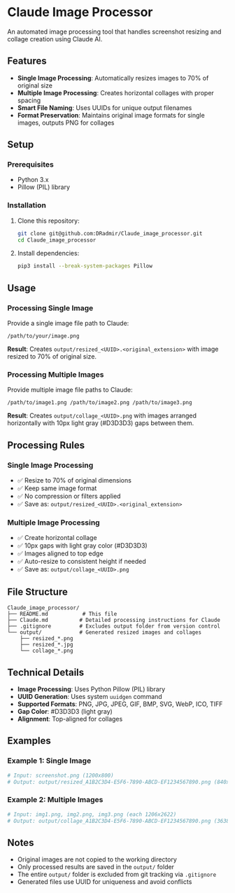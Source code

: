 # Claude Image Processor

An automated image processing tool that handles screenshot resizing and collage creation using Claude AI.

## Features

- **Single Image Processing**: Automatically resizes images to 70% of original size
- **Multiple Image Processing**: Creates horizontal collages with proper spacing
- **Smart File Naming**: Uses UUIDs for unique output filenames
- **Format Preservation**: Maintains original image formats for single images, outputs PNG for collages

## Setup

### Prerequisites

- Python 3.x
- Pillow (PIL) library

### Installation

1. Clone this repository:
   ```bash
   git clone git@github.com:DRadmir/Claude_image_processor.git
   cd Claude_image_processor
   ```

2. Install dependencies:
   ```bash
   pip3 install --break-system-packages Pillow
   ```

## Usage

### Processing Single Image

Provide a single image file path to Claude:

```
/path/to/your/image.png
```

**Result**: Creates `output/resized_<UUID>.<original_extension>` with image resized to 70% of original size.

### Processing Multiple Images

Provide multiple image file paths to Claude:

```
/path/to/image1.png /path/to/image2.png /path/to/image3.png
```

**Result**: Creates `output/collage_<UUID>.png` with images arranged horizontally with 10px light gray (#D3D3D3) gaps between them.

## Processing Rules

### Single Image Processing
- ✅ Resize to 70% of original dimensions
- ✅ Keep same image format
- ✅ No compression or filters applied
- ✅ Save as: `output/resized_<UUID>.<original_extension>`

### Multiple Image Processing
- ✅ Create horizontal collage
- ✅ 10px gaps with light gray color (#D3D3D3)
- ✅ Images aligned to top edge
- ✅ Auto-resize to consistent height if needed
- ✅ Save as: `output/collage_<UUID>.png`

## File Structure

```
Claude_image_processor/
├── README.md           # This file
├── Claude.md          # Detailed processing instructions for Claude
├── .gitignore         # Excludes output folder from version control
└── output/            # Generated resized images and collages
    ├── resized_*.png
    ├── resized_*.jpg
    └── collage_*.png
```

## Technical Details

- **Image Processing**: Uses Python Pillow (PIL) library
- **UUID Generation**: Uses system `uuidgen` command
- **Supported Formats**: PNG, JPG, JPEG, GIF, BMP, SVG, WebP, ICO, TIFF
- **Gap Color**: #D3D3D3 (light gray)
- **Alignment**: Top-aligned for collages

## Examples

### Example 1: Single Image
```bash
# Input: screenshot.png (1200x800)
# Output: output/resized_A1B2C3D4-E5F6-7890-ABCD-EF1234567890.png (840x560)
```

### Example 2: Multiple Images
```bash
# Input: img1.png, img2.png, img3.png (each 1206x2622)
# Output: output/collage_A1B2C3D4-E5F6-7890-ABCD-EF1234567890.png (3638x2622)
```

## Notes

- Original images are not copied to the working directory
- Only processed results are saved in the `output/` folder
- The entire `output/` folder is excluded from git tracking via `.gitignore`
- Generated files use UUID for uniqueness and avoid conflicts